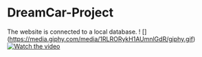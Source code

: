 # DreamCar-Project
The website is connected to a local database.
! [] (https://media.giphy.com/media/1RLRORykH1AUmnlGdR/giphy.gif)
[![Watch the video](https://i.imgur.com/vKb2F1B.png)](https://www.youtube.com/watch?v=edZlnX9-jqE)

